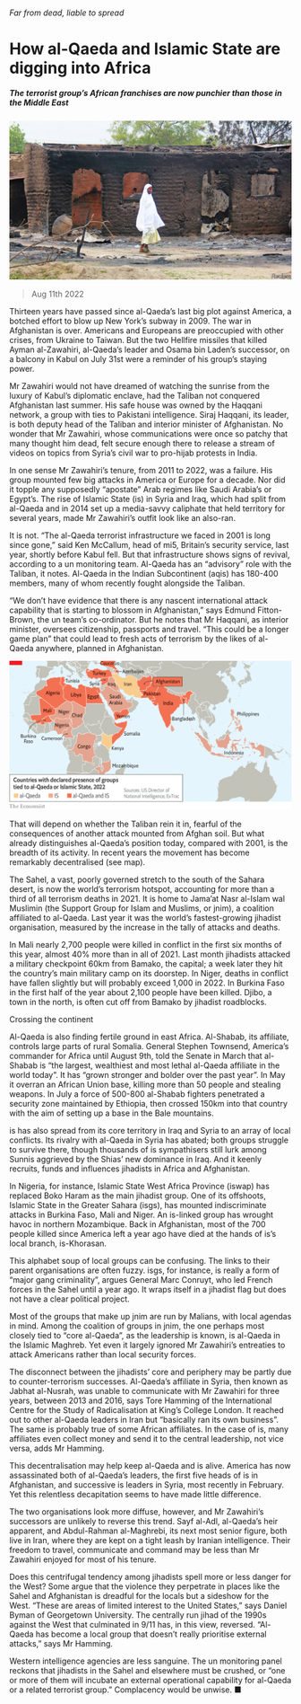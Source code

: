 ###### Far from dead, liable to spread

# How al-Qaeda and Islamic State are digging into Africa 

##### The terrorist group’s African franchises are now punchier than those in the Middle East 

![image](images/20220813_MAP004.jpg) 

> Aug 11th 2022 

Thirteen years have passed since al-Qaeda’s last big plot against America, a botched effort to blow up New York’s subway in 2009. The war in Afghanistan is over. Americans and Europeans are preoccupied with other crises, from Ukraine to Taiwan. But the two Hellfire missiles that killed Ayman al-Zawahiri, al-Qaeda’s leader and Osama bin Laden’s successor, on a balcony in Kabul on July 31st were a reminder of his group’s staying power.

Mr Zawahiri would not have dreamed of watching the sunrise from the luxury of Kabul’s diplomatic enclave, had the Taliban not conquered Afghanistan last summer. His safe house was owned by the Haqqani network, a group with ties to Pakistani intelligence. Siraj Haqqani, its leader, is both deputy head of the Taliban and interior minister of Afghanistan. No wonder that Mr Zawahiri, whose communications were once so patchy that many thought him dead, felt secure enough there to release a stream of videos on topics from Syria’s civil war to pro-hijab protests in India. 

In one sense Mr Zawahiri’s tenure, from 2011 to 2022, was a failure. His group mounted few big attacks in America or Europe for a decade. Nor did it topple any supposedly “apostate” Arab regimes like Saudi Arabia’s or Egypt’s. The rise of Islamic State (is) in Syria and Iraq, which had split from al-Qaeda and in 2014 set up a media-savvy caliphate that held territory for several years, made Mr Zawahiri’s outfit look like an also-ran. 

It is not. “The al-Qaeda terrorist infrastructure we faced in 2001 is long since gone,” said Ken McCallum, head of mi5, Britain’s security service, last year, shortly before Kabul fell. But that infrastructure shows signs of revival, according to a un monitoring team. Al-Qaeda has an “advisory” role with the Taliban, it notes. Al-Qaeda in the Indian Subcontinent (aqis) has 180-400 members, many of whom recently fought alongside the Taliban.

“We don’t have evidence that there is any nascent international attack capability that is starting to blossom in Afghanistan,” says Edmund Fitton-Brown, the un team’s co-ordinator. But he notes that Mr Haqqani, as interior minister, oversees citizenship, passports and travel. “This could be a longer game plan” that could lead to fresh acts of terrorism by the likes of al-Qaeda anywhere, planned in Afghanistan.

![image](images/20220813_MAM916.png) 


That will depend on whether the Taliban rein it in, fearful of the consequences of another attack mounted from Afghan soil. But what already distinguishes al-Qaeda’s position today, compared with 2001, is the breadth of its activity. In recent years the movement has become remarkably decentralised (see map). 

The Sahel, a vast, poorly governed stretch to the south of the Sahara desert, is now the world’s terrorism hotspot, accounting for more than a third of all terrorism deaths in 2021. It is home to Jama’at Nasr al-Islam wal Muslimin (the Support Group for Islam and Muslims, or jnim), a coalition affiliated to al-Qaeda. Last year it was the world’s fastest-growing jihadist organisation, measured by the increase in the tally of attacks and deaths. 

In Mali nearly 2,700 people were killed in conflict in the first six months of this year, almost 40% more than in all of 2021. Last month jihadists attacked a military checkpoint 60km from Bamako, the capital; a week later they hit the country’s main military camp on its doorstep. In Niger, deaths in conflict have fallen slightly but will probably exceed 1,000 in 2022. In Burkina Faso in the first half of the year about 2,100 people have been killed. Djibo, a town in the north, is often cut off from Bamako by jihadist roadblocks.

Crossing the continent

Al-Qaeda is also finding fertile ground in east Africa. Al-Shabab, its affiliate, controls large parts of rural Somalia. General Stephen Townsend, America’s commander for Africa until August 9th, told the Senate in March that al-Shabab is “the largest, wealthiest and most lethal al-Qaeda affiliate in the world today”. It has “grown stronger and bolder over the past year”. In May it overran an African Union base, killing more than 50 people and stealing weapons. In July a force of 500-800 al-Shabab fighters penetrated a security zone maintained by Ethiopia, then crossed 150km into that country with the aim of setting up a base in the Bale mountains.

is has also spread from its core territory in Iraq and Syria to an array of local conflicts. Its rivalry with al-Qaeda in Syria has abated; both groups struggle to survive there, though thousands of is sympathisers still lurk among Sunnis aggrieved by the Shias’ new dominance in Iraq. And it keenly recruits, funds and influences jihadists in Africa and Afghanistan. 

In Nigeria, for instance, Islamic State West Africa Province (iswap) has replaced Boko Haram as the main jihadist group. One of its offshoots, Islamic State in the Greater Sahara (isgs), has mounted indiscriminate attacks in Burkina Faso, Mali and Niger. An is-linked group has wrought havoc in northern Mozambique. Back in Afghanistan, most of the 700 people killed since America left a year ago have died at the hands of is’s local branch, is-Khorasan.

This alphabet soup of local groups can be confusing. The links to their parent organisations are often fuzzy. isgs, for instance, is really a form of “major gang criminality”, argues General Marc Conruyt, who led French forces in the Sahel until a year ago. It wraps itself in a jihadist flag but does not have a clear political project. 

Most of the groups that make up jnim are run by Malians, with local agendas in mind. Among the coalition of groups in jnim, the one perhaps most closely tied to “core al-Qaeda”, as the leadership is known, is al-Qaeda in the Islamic Maghreb. Yet even it largely ignored Mr Zawahiri’s entreaties to attack Americans rather than local security forces.

The disconnect between the jihadists’ core and periphery may be partly due to counter-terrorism successes. Al-Qaeda’s affiliate in Syria, then known as Jabhat al-Nusrah, was unable to communicate with Mr Zawahiri for three years, between 2013 and 2016, says Tore Hamming of the International Centre for the Study of Radicalisation at King’s College London. It reached out to other al-Qaeda leaders in Iran but “basically ran its own business”. The same is probably true of some African affiliates. In the case of is, many affiliates even collect money and send it to the central leadership, not vice versa, adds Mr Hamming. 

This decentralisation may help keep al-Qaeda and is alive. America has now assassinated both of al-Qaeda’s leaders, the first five heads of is in Afghanistan, and successive is leaders in Syria, most recently in February. Yet this relentless decapitation seems to have made little difference. 

The two organisations look more diffuse, however, and Mr Zawahiri’s successors are unlikely to reverse this trend. Sayf al-Adl, al-Qaeda’s heir apparent, and Abdul-Rahman al-Maghrebi, its next most senior figure, both live in Iran, where they are kept on a tight leash by Iranian intelligence. Their freedom to travel, communicate and command may be less than Mr Zawahiri enjoyed for most of his tenure. 

Does this centrifugal tendency among jihadists spell more or less danger for the West? Some argue that the violence they perpetrate in places like the Sahel and Afghanistan is dreadful for the locals but a sideshow for the West. “These are areas of limited interest to the United States,” says Daniel Byman of Georgetown University. The centrally run jihad of the 1990s against the West that culminated in 9/11 has, in this view, reversed. “Al-Qaeda has become a local group that doesn’t really prioritise external attacks,” says Mr Hamming.

Western intelligence agencies are less sanguine. The un monitoring panel reckons that jihadists in the Sahel and elsewhere must be crushed, or “one or more of them will incubate an external operational capability for al-Qaeda or a related terrorist group.” Complacency would be unwise. ■


